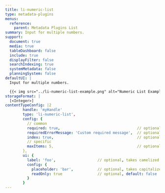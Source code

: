 ```yaml
---
title: li-numeric-list
type: metadata-plugins
menus:
  reference:
    parent: Metadata Plugins List
summary: Input for multiple numbers.
support:
  document: true
  media: true
  tableDashboard: false
  include: true
  displayFilter: false
  searchIndexing: true
  systemMetadata: false
  planningSystem: false
defaultUI: |
  Input for multiple numbers.

  {{< img src="../li-numeric-list-example.png" alt="Numeric List Example" >}}
storageFormat: |
  [<Integer>]
contentTypeConfig: |2
        handle: 'myHandle'
        type: 'li-numeric-list',
        config: {
          // common
          required: true,                                   // optional, default: false
          requiredErrorMessage: 'Custom required message',  // optional
          index: true,                                      // optional, default: false. {{< added-in "release-2023-07" >}}
          // specific
          maxItems: 5,                                      // optional
        },
        ui: {
          label: 'foo',                   // optional, takes camelized name otherwise
          config: {
            placeholder: 'bar',           // optional, takes capitalized handle name otherwise
            readOnly: true                // optional, default: false
          }
        }
---
```


